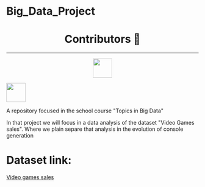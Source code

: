 # Big_Data_Project


 
      
<h1 align='center' font-family: 'Roboto'>Contributors 🐍</h1>
<hr>
<p align="center">
  <a href='https://github.com/hermeson883?tab=repositories'><img src="https://avatars.githubusercontent.com/u/72263429?s=400&u=40bcc48d6b0edb21dc726fc26e5be003f3f93ac6&v=4" width='50px'></a>
 
  <a href='https://github.com/gabrielsoares40940/'><img src="https://avatars.githubusercontent.com/u/64994893?v=4" width='50px'></a>
</p>

A repository focused in the school course "Topics in Big Data"

In that project we will focus in a data analysis of the dataset "Video Games sales". Where we plain separe that analysis in the evolution of console generation

# Dataset link:
<a href= "https://www.kaggle.com/datasets/gregorut/videogamesales">Video games sales<a>
</div>
